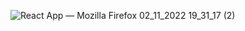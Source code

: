 



![React App — Mozilla Firefox 02_11_2022 19_31_17 (2)](https://user-images.githubusercontent.com/104023907/199616255-90c5012c-69db-42a6-9542-572cbf2b4b66.png)
